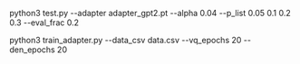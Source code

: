 python3 test.py --adapter adapter_gpt2.pt --alpha 0.04 --p_list 0.05 0.1 0.2 0.3 --eval_frac 0.2

python3 train_adapter.py --data_csv data.csv --vq_epochs 20 --den_epochs 20       

